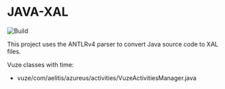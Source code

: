 # JAVA-XAL 
![Build](https://rtse-isys.aau.at/giovanni.liva/java-xal/badges/master/build.svg)

This project uses the ANTLRv4 parser to convert Java source code to XAL files.

Vuze classes with time:
* vuze/com/aelitis/azureus/activities/VuzeActivitiesManager.java
